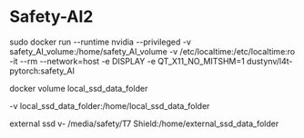 # Safety-AI2

sudo docker run --runtime nvidia --privileged -v safety_AI_volume:/home/safety_AI_volume -v /etc/localtime:/etc/localtime:ro -it --rm --network=host -e DISPLAY -e QT_X11_NO_MITSHM=1 dustynv/l4t-pytorch:safety_AI



docker volume local_ssd_data_folder

-v local_ssd_data_folder:/home/local_ssd_data_folder

external ssd
v- /media/safety/T7 Shield:/home/external_ssd_data_folder
